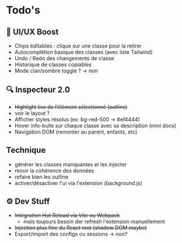 # Todo's

## 🧱 UI/UX Boost

- Chips éditables : clique sur une classe pour la retirer
- Autocomplétion basique des classes (avec liste Tailwind)
- Undo / Redo des changements de classe
- Historique de classes copiables
- Mode clair/sombre toggle ? -> non

## 🔍 Inspecteur 2.0

- ~~Highlight live de l’élément sélectionné (outline)~~
- voir le layout ?
- Afficher styles résolus (ex: bg-red-500 → #ef4444)
- Hover info-bulle sur chaque classe avec sa description (mini docs)
- Navigation DOM (remonter au parent, enfants, etc)

## Technique

- générer les classes manquantes et les injecter
- revoir la cohérence des données
- refaire bien les outline
- activer/désactiver l'ui via l'extension (background.js)

## ⚙️ Dev Stuff

- ~~Intégration Hot Reload via Vite ou Webpack~~
  - mais toujours besoin der refresh l'extension manuellement
- ~~Injection plus fine du React root (shadow DOM maybe)~~
- Export/import des configs ou sessions -> non?
